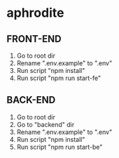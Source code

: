 # aphrodite

## FRONT-END
1. Go to root dir
2. Rename ".env.example" to ".env"
3. Run script "npm install"
4. Run script "npm run start-fe"

## BACK-END
1. Go to root dir
2. Go to "backend" dir
3. Rename ".env.example" to ".env"
4. Run script "npm install"
5. Run script "npm run start-be"
